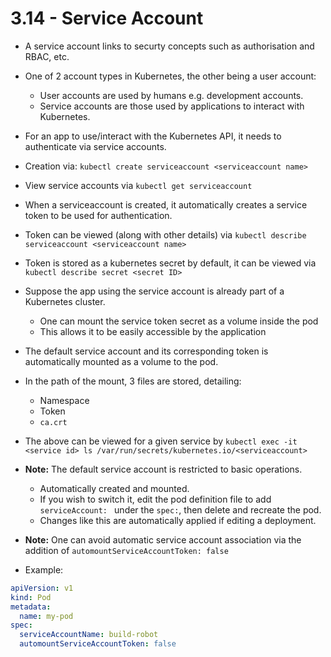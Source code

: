 # 3.14 - Service Account

- A service account links to securty concepts such as authorisation and RBAC, etc.
- One of 2 account types in Kubernetes, the other being a user account:
  - User accounts are used by humans e.g. development accounts.
  - Service accounts are those used by applications to interact with Kubernetes.

- For an app to use/interact with the Kubernetes API, it needs to authenticate via service accounts.

- Creation via: `kubectl create serviceaccount <serviceaccount name>`
- View service accounts via `kubectl get serviceaccount`
- When a serviceaccount is created, it automatically creates a service token to be used for authentication.

- Token can be viewed (along with other details) via `kubectl describe serviceaccount <serviceaccount name>`
- Token is stored as a kubernetes secret by default, it can be viewed via `kubectl describe secret <secret ID>`

- Suppose the app using the service account is already part of a Kubernetes cluster.
  - One can mount the service token secret as a volume inside the pod
  - This allows it to be easily accessible by the application

- The default service account and its corresponding token is automatically mounted as a volume to the pod.
- In the path of the mount, 3 files are stored, detailing:
  - Namespace
  - Token
  - `ca.crt`
- The above can be viewed for a given service by `kubectl exec -it <service id> ls /var/run/secrets/kubernetes.io/<serviceaccount>`

- **Note:** The default service account is restricted to basic operations.
  - Automatically created and mounted.
  - If you wish to switch it, edit the pod definition file to add `serviceAccount: ` under the `spec:`, then delete and recreate the pod.
  - Changes like this are automatically applied if editing a deployment.

- **Note:** One can avoid automatic service account association via the addition of `automountServiceAccountToken: false`

- Example:

```yaml
apiVersion: v1
kind: Pod
metadata:
  name: my-pod
spec:
  serviceAccountName: build-robot
  automountServiceAccountToken: false
```
